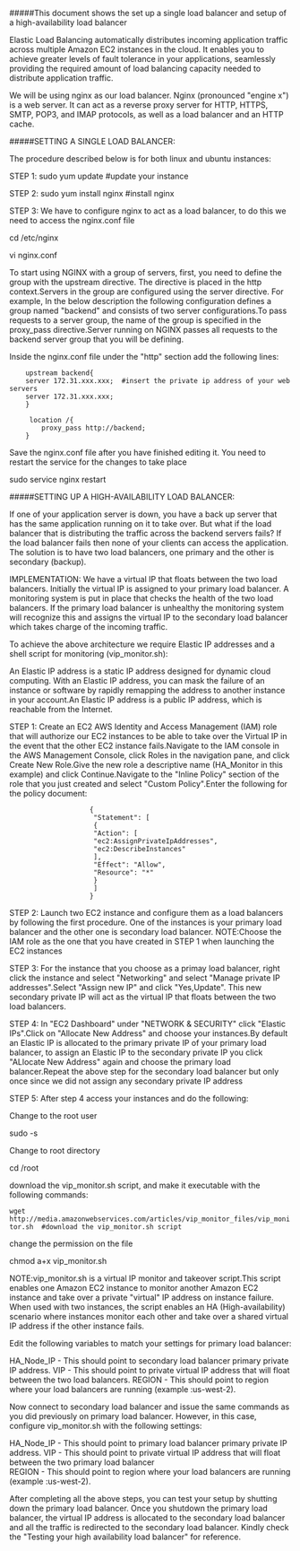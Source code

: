 #####This document shows the set up a single load balancer and setup of a high-availability load balancer 


Elastic Load Balancing automatically distributes incoming application traffic across multiple Amazon EC2 instances in the cloud. It enables you to achieve greater levels of fault tolerance in your applications, seamlessly providing the required amount of load balancing capacity needed to distribute application traffic.

We will be using nginx as our load balancer. Nginx (pronounced "engine x") is a web server. It can act as a reverse proxy server for HTTP, HTTPS, SMTP, POP3, and IMAP protocols, as well as a load balancer and an HTTP cache.

#####SETTING A SINGLE LOAD BALANCER:

The procedure described below is for both linux and ubuntu instances:
	
STEP 1: sudo yum update   		#update your instance
        
        
STEP 2: sudo yum install nginx   	#install nginx
        
STEP 3: We have to configure nginx to act as a load balancer, to do this we need to access the nginx.conf file
        
cd /etc/nginx
      	
vi nginx.conf
        
	
To start using NGINX with a group of servers, first, you need to define the group with the upstream directive. The directive is placed in the http context.Servers in the group are configured using the server directive. For example, In the below description the following configuration defines a group named "backend" and consists of two server configurations.To pass requests to a server group, the name of the group is specified in the proxy_pass directive.Server running on NGINX passes all requests to the backend server group that you will be defining.
        
Inside the nginx.conf file under the "http" section add the following lines:
        
        
        upstream backend{
        server 172.31.xxx.xxx;  #insert the private ip address of your web servers
        server 172.31.xxx.xxx;
        }
        
         location /{
            proxy_pass http://backend;
        }
        
  	
Save the nginx.conf file after you have finished editing it. You need to restart the service for the changes to take place

sudo service nginx restart
        

#####SETTING UP A HIGH-AVAILABILITY LOAD BALANCER:

If one of your application server is down, you have a back up server that has the same application running on it to take over. But what if the load balancer that is distributing the traffic across the backend servers fails? If the load balancer fails then none of your clients can access the application. The solution is to have two load balancers, one primary and the other is secondary (backup). 

IMPLEMENTATION:
We have a virtual IP that floats between the two load balancers. Initially the virtual IP is assigned to your primary load
balancer. A monitoring system is put in place that checks the health of the two load balancers. If the primary load balancer 
is unhealthy the monitoring system will recognize this and assigns the virtual IP to the secondary load balancer which takes 
charge of the incoming traffic.

To achieve the above architecture we require Elastic IP addresses and a shell script for monitoring (vip_monitor.sh):

An Elastic IP address is a static IP address designed for dynamic cloud computing. With an Elastic IP address, you can mask 
the failure of an instance or software by rapidly remapping the address to another instance in your account.An Elastic IP 
address is a public IP address, which is reachable from the Internet. 

STEP 1: Create an EC2 AWS Identity and Access Management (IAM) role that will authorize our EC2 instances to be able to take 
over the Virtual IP in the event that the other EC2 instance fails.Navigate to the IAM console in the AWS Management Console, click  Roles in the navigation pane, and click Create New Role.Give the new role a descriptive name (HA_Monitor in this example) and click Continue.Navigate to the "Inline Policy" section of the role that you just created and select "Custom Policy".Enter the following for the policy document:
					 
					 	
					 	{
						 "Statement": [
						 {
						 "Action": [
						 "ec2:AssignPrivateIpAddresses",
						 "ec2:DescribeInstances"
						 ],
						 "Effect": "Allow",
						 "Resource": "*"
						 }
						 ]
						}
      						

STEP 2: Launch two EC2 instance and configure them as a load balancers by following the first procedure. One of the instances
is your primary load balancer and the other one is secondary load balancer.
NOTE:Choose the IAM role as the one that you have created in STEP 1 when launching the EC2 instances

STEP 3: For the instance that you choose as a primay load balancer, right click the instance and select "Networking" and select "Manage private IP addresses".Select "Assign new IP" and click "Yes,Update". This new secondary private IP will act as the virtual IP that floats between the two load balancers. 

STEP 4: In "EC2 Dashboard" under "NETWORK & SECURITY" click "Elastic IPs".Click on "Allocate New Address" and choose your 
instances.By default an Elastic IP is allocated to the primary private IP of your primary load balancer, to assign an Elastic IP to the secondary private IP you click "ALlocate New Address" again and choose the primary load balancer.Repeat the above step for the secondary load balancer but only once since we did not assign any secondary private IP address
	
STEP 5: After step 4 access your instances and do the following:
	
Change to the root user

sudo -s 
	
Change to root directory

cd /root
	
download the vip_monitor.sh script, and make it executable with the following commands:

```wget http://media.amazonwebservices.com/articles/vip_monitor_files/vip_monitor.sh  #download the vip_monitor.sh script```
	
change the permission on the file

chmod a+x vip_monitor.sh
	
NOTE:vip_monitor.sh is a virtual IP monitor and takeover script.This script enables one Amazon EC2 instance to monitor 
another Amazon EC2 instance and take over a private "virtual" IP address on instance failure. When used with two instances, the script enables an HA (High-availability) scenario where instances monitor each other and take over a shared virtual IP address if the other instance fails.

Edit the following variables to match your settings for primary load balancer:
	
HA_Node_IP - This should point to secondary load balancer primary private IP address.
VIP - This should point to private virtual IP address that will float between the two load balancers.
REGION - This should point to region where your load balancers are running (example :us-west-2).
	
Now connect to secondary load balancer and issue the same commands as you did previously on primary load balancer. 
However, in this case, configure vip_monitor.sh with the following settings:
	
HA_Node_IP - This should point to primary load balancer primary private IP address.
VIP - This should point to private virtual IP address that will float between the two primary load balancer    
REGION - This should point to region where your load balancers are running (example :us-west-2).

After completing all the above steps, you can test your setup by shutting down the primary load balancer. Once you shutdown the primary load balancer, the virtual IP address is allocated to the secondary load balancer and all the traffic is redirected to the secondary load balancer. Kindly check the "Testing your high availability load balancer" for reference.

        
        
        

        
        
        
        
        
